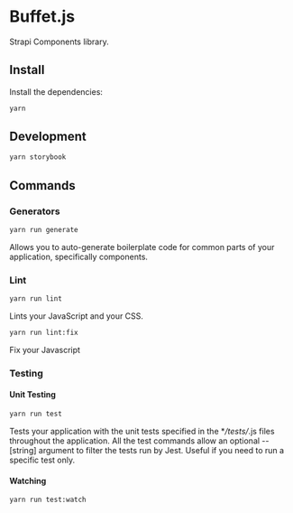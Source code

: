 # Buffet.js

Strapi Components library.

## Install

Install the dependencies:

```bash
yarn
```

## Development

```bash
yarn storybook
```

## Commands

### Generators

```bash
yarn run generate
```

Allows you to auto-generate boilerplate code for common parts of your application, specifically components.

### Lint

```bash
yarn run lint
```

Lints your JavaScript and your CSS.

```bash
yarn run lint:fix
```

Fix your Javascript

### Testing

#### Unit Testing

```bash
yarn run test
```

Tests your application with the unit tests specified in the \*_/tests/_.js files throughout the application.
All the test commands allow an optional -- [string] argument to filter the tests run by Jest. Useful if you need to run a specific test only.

#### Watching

```
yarn run test:watch
```
